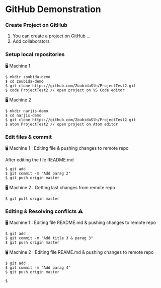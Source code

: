 # GitHub Demonstration

### Create Project on GitHub

1. You can create a project on GitHub ...
2. Add collaborators

### Setup local repositories

🖥 Machine 1
```
$ mkdir zoubida-demo 
$ cd zoubida-demo
$ git clone https://github.com/ZoubidaSlh/ProjectTest2.git
$ code ProjectTest2 // open project on VS Code editor 
```
🖥 Machine 2
```
$ mkdir narjis-demo
$ cd narjis-demo
$ git clone https://github.com/ZoubidaSlh/ProjectTest2.git
$ atom ProjectTest2 // open project on Atom editor 
```
### Edit files & commit

🖥 Machine 1 : Editing file & pushing changes to remote repo

After editing the file README.md 
```
$ git add .
$ git commit -m "Add parag 2"
$ git push origin master

```
🖥 Machine 2 : Getting last changes from remote repo

```
$ git pull origin master

```
### Editing & Resolving conflicts ⚠️

🖥 Machine 1 : Editing file README.md & pushing changes to remote repo

```
$ git add .
$ git commit -m "Add title 3 & parag 3"
$ git push origin master

```

🖥 Machine 2 : Editing file REAME.md & pushing changes to remote repo

```
$ git add .
$ git commit -m "Add parag 4"
$ git push origin master

$ 
``` 

